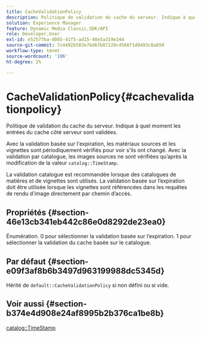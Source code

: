 ```yaml
---
title: CacheValidationPolicy
description: Politique de validation du cache du serveur. Indique à quel moment les entrées du cache côté serveur sont validées.
solution: Experience Manager
feature: Dynamic Media Classic,SDK/API
role: Developer,User
exl-id: e52577ba-d085-41f5-ad15-48e5a319e344
source-git-commit: 7c4492b583e7bd6fb87229c4566f1d9493c8a650
workflow-type: tm+mt
source-wordcount: '106'
ht-degree: 2%

---
```


# CacheValidationPolicy{#cachevalidationpolicy}

Politique de validation du cache du serveur. Indique à quel moment les entrées du cache côté serveur sont validées.

Avec la validation basée sur l&#39;expiration, les matériaux sources et les vignettes sont périodiquement vérifiés pour voir s&#39;ils ont changé. Avec la validation par catalogue, les images sources ne sont vérifiées qu’après la modification de la valeur `catalog::TimeStamp`.

La validation catalogue est recommandée lorsque des catalogues de matières et de vignettes sont utilisés. La validation basée sur l’expiration doit être utilisée lorsque les vignettes sont référencées dans les requêtes de rendu d’image directement par chemin d’accès.

## Propriétés {#section-46e13cb341eb442c86e0d8292de23ea0}

Énumération. 0 pour sélectionner la validation basée sur l’expiration. 1 pour sélectionner la validation du cache basée sur le catalogue.

## Par défaut {#section-e09f3af8b6b3497d963199988dc5345d}

Hérité de `default::CacheValidationPolicy` si non défini ou si vide.

## Voir aussi {#section-b374e4d908e24af8995b2b376ca1be8b}

[catalog::TimeStamp](../../../../../ir-api/material-cat/image-rendering-api-ref/c-ir-material-catalog/c-ir-material-data-reference/r-ir-timestamp-dataref.md#reference-6daf7973dc4f4b4e9e8165756db7c319)
